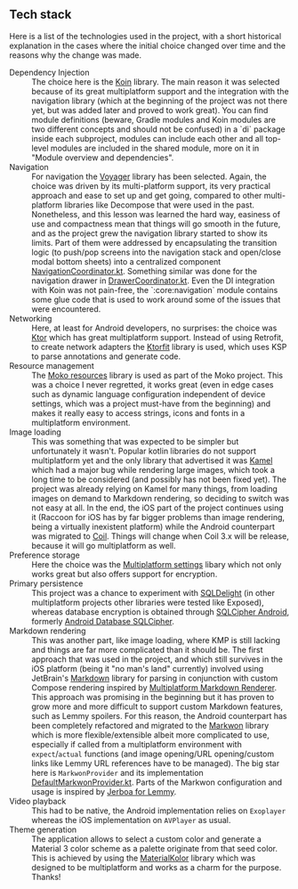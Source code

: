 ## Tech stack

Here is a list of the technologies used in the project, with a short historical explanation in the
cases where the initial choice changed over time and the reasons why the change was made.

<dl>
<dt>Dependency Injection</dt>
<dd>
The choice here is the <a href="https://github.com/InsertKoinIO/koin">Koin</a> library. The main 
reason it was selected because of its great multiplatform support and the integration with the 
navigation library (which at the beginning of the project was not there yet, but was added later and
proved to work great). You can find module definitions (beware, Gradle modules and Koin modules are
two different concepts and should not be confused) in a `di` package inside each subproject, modules
can include each other and all top-level modules are included in the shared module, more on it in
"Module overview and dependencies".
</dd>
<dt>Navigation</dt>
<dd>
For navigation the <a href="https://github.com/adrielcafe/voyager">Voyager</a> library has been
selected. Again, the choice was driven by its multi-platform support, its very practical approach 
and ease to set up and get going, compared to other multi-platform libraries like Decompose that
were used in the past. Nonetheless, and this lesson was learned the hard way, easiness of use and
compactness mean that things will go smooth in the future, and as the project grew the navigation
library started to show its limits. Part of them were addressed by encapsulating the transition 
logic (to push/pop screens into the navigation stack and open/close modal bottom sheets) into a 
centralized component <a href="https://github.com/diegoberaldin/RaccoonForLemmy/blob/master/core/navigation/src/commonMain/kotlin/com/github/diegoberaldin/raccoonforlemmy/core/navigation/NavigationCoordinator.kt">NavigationCoordinator.kt</a>.
Something similar was done for the navigation drawer in <a href="https://github.com/diegoberaldin/RaccoonForLemmy/blob/master/core/navigation/src/commonMain/kotlin/com/github/diegoberaldin/raccoonforlemmy/core/navigation/DrawerCoordinator.kt">DrawerCoordinator.kt</a>.
Even the DI integration with Koin was not pain-free, the `:core:navigation` module contains some
glue code that is used to work around some of the issues that were encountered.
</dd>
<dt>Networking</dt>
<dd>Here, at least for Android developers, no surprises: the choice was <a href="https://github.com/ktorio/ktor">Ktor</a>
which has great multiplatform support. Instead of using Retrofit, to create network adapters the
<a href="https://github.com/Foso/Ktorfit">Ktorfit</a> library is used, which uses KSP to parse 
annotations and generate code.
</dd>
<dt>Resource management</dt>
<dd>
The <a href="https://github.com/icerockdev/moko-resources">Moko resources</a> library is used as part
of the Moko project. This was a choice I never regretted, it works great (even in edge cases such as
dynamic language configuration independent of device settings, which was a project must-have from
the beginning) and makes it really easy to access strings, icons and fonts in a multiplatform environment.
</dd>
<dt>Image loading</dt>
<dd>
This was something that was expected to be simpler but unfortunately it wasn't. Popular kotlin libraries
do not support multiplatform yet and the only library that advertised it was <a href="https://github.com/Kamel-Media/Kamel">Kamel</a>
which had a major bug while rendering large images, which took a long time to be considered (and possibly
has not been fixed yet). The project was already relying on Kamel for many things, from loading images on demand
to Markdown rendering, so deciding to switch was not easy at all. In the end, the iOS part of the project 
continues using it (Raccoon for iOS has by far bigger problems than image rendering, being a virtually
inexistent platform) while the Android counterpart was migrated to <a href="https://github.com/coil-kt/coil">Coil</a>.
Things will change when Coil 3.x will be release, because it will go multiplatform as well.
</dd>
<dt>Preference storage</dt>
<dd>
Here the choice was the <a href="https://github.com/russhwolf/multiplatform-settings">Multiplatform settings</a>
libary which not only works great but also offers support for encryption.
</dd>
<dt>Primary persistence</dt>
<dd>
This project was a chance to experiment with <a href="https://github.com/cashapp/sqldelight">SQLDelight</a>
(in other multiplatform projects other libraries were tested like Exposed), whereas database encryption
is obtained through <a href="https://www.zetetic.net/sqlcipher/sqlcipher-for-android">SQLCipher Android</a>, 
formerly <a href="https://github.com/sqlcipher/android-database-sqlcipher">Android Database SQLCipher</a>.
</dd>
<dt>Markdown rendering</dt>
<dd>
This was another part, like image loading, where KMP is still lacking and things are far more
complicated than it should be. The first approach that was used in the project, and which still survives
in the iOS platform (being it "no man's land" currently) involved using JetBrain's <a href="https://github.com/JetBrains/markdown">Markdown</a> 
library for parsing in conjunction with custom Compose rendering inspired by 
<a href="https://github.com/mikepenz/multiplatform-markdown-renderer">Multiplatform Markdown Renderer</a>.
This approach was promising in the beginning but it has proven to grow more and more difficult to 
support custom Markdown features, such as Lemmy spoilers. For this reason, the Android counterpart
has been completely refactored and migrated to the <a href="https://github.com/noties/Markwon">Markwon</a>
library which is more flexible/extensible albeit more complicated to use, especially if called from 
a multiplatform environment with <code>expect</code>/<code>actual</code> functions (and image opening/URL opening/custom links
like Lemmy URL references have to be managed). The big star here is <code>MarkwonProvider</code> and its implementation
<a href="https://github.com/diegoberaldin/RaccoonForLemmy/blob/master/core/md/src/androidMain/kotlin/com/github/diegoberaldin/raccoonforlemmy/core/markdown/provider/DefaultMarkwonProvider.kt">DefaultMarkwonProvider.kt</a>.
Parts of the Markwon configuration and usage is inspired by <a href="https://github.com/dessalines/jerboa">Jerboa for Lemmy</a>.
</dd>
<dt>Video playback</dt>
<dd>
This had to be native, the Android implementation relies on <code>Exoplayer</code> whereas the iOS implementation
on <code>AVPlayer</code> as usual.
</dd>
<dt>Theme generation</dt>
<dd>
The application allows to select a custom color and generate a Material 3 color scheme as a
palette originate from that seed color. This is achieved by using the <a href="https://github.com/jordond/MaterialKolor">MaterialKolor</a>
library which was designed to be multiplatform and works as a charm for the purpose. Thanks!
</dd>
</dl>
